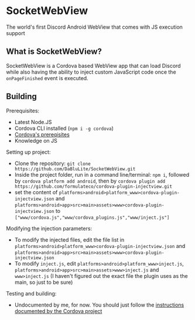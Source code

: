 # SocketWebView
The world's first Discord Android WebView that comes with JS execution support

## What is SocketWebView?
SocketWebView is a Cordova based WebView app that can load Discord while also having the ability to inject custom JavaScript code once the `onPageFinished` event is executed.

## Building

Prerequisites:
* Latest Node.JS
* Cordova CLI installed (`npm i -g cordova`)
* [Cordova's prereqisites](https://cordova.apache.org/docs/en/latest/guide/cli/index.html#install-pre-requisites-for-building)
* Knowledge on JS

Setting up project:
* Clone the repository: ```git clone https://github.com/DaBluLite/SocketWebView.git```
* Inside the project folder, run in a command line/terminal: ```npm i```, followed by ```cordova platform add android```, then by ```cordova plugin add https://github.com/formulateco/cordova-plugin-injectview.git```
* set the content of ```platforms>android>platform_www>cordova-plugin-injectview.json``` and ```platforms>android>app>src>main>assets>www>cordova-plugin-injectview.json``` to ```["www/cordova.js","www/cordova_plugins.js","www/inject.js"]```

Modifying the injection parameters:
* To modify the injected files, edit the file list in ```platforms>android>platform_www>cordova-plugin-injectview.json``` and ```platforms>android>app>src>main>assets>www>cordova-plugin-injectview.json```
* To modify ```inject.js```, edit ```platforms>android>platform_www>inject.js```, ```platforms>android>app>src>main>assets>www>inject.js``` and ```www>inject.js``` (I haven't figured out the exact file the plugin uses as the main, so just to be sure)

Testing and building:
* Undocumented by me, for now. You should just follow the [instructions documented by the Cordova project](https://cordova.apache.org/docs/en/latest/guide/cli/index.html#build-the-app)
